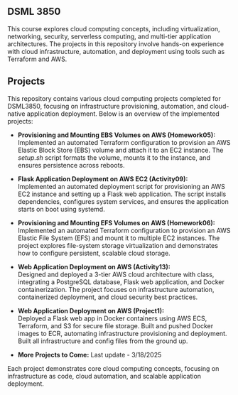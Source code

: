 ## **DSML 3850**

This course explores cloud computing concepts, including virtualization, networking, security, serverless computing, and multi-tier application architectures. The projects in this repository involve hands-on experience with cloud infrastructure, automation, and deployment using tools such as Terraform and AWS.

## **Projects**

This repository contains various cloud computing projects completed for DSML3850, focusing on infrastructure provisioning, automation, and cloud-native application deployment. Below is an overview of the implemented projects:

- **Provisioning and Mounting EBS Volumes on AWS (Homework05):**  
Implemented an automated Terraform configuration to provision an AWS Elastic Block Store (EBS) volume and attach it to an EC2 instance. The *setup.sh* script formats the volume, mounts it to the instance, and ensures persistence across reboots.

- **Flask Application Deployment on AWS EC2 (Activity09):**  
Implemented an automated deployment script for provisioning an AWS EC2 instance and setting up a Flask web application. The script installs dependencies, configures system services, and ensures the application starts on boot using systemd.

- **Provisioning and Mounting EFS Volumes on AWS (Homework06):**  
Implemented an automated Terraform configuration to provision an AWS Elastic File System (EFS) and mount it to multiple EC2 instances. The project explores file-system storage virtualization and demonstrates how to configure persistent, scalable cloud storage.

- **Web Application Deployment on AWS (Activity13):**  
Designed and deployed a 3-tier AWS cloud architecture with class, integrating a PostgreSQL database, Flask web application, and Docker containerization. The project focuses on infrastructure automation, containerized deployment, and cloud security best practices.

- **Web Application Deployment on AWS (Project1):**  
Deployed a Flask web app in Docker containers using AWS ECS, Terraform, and S3 for secure file storage. Built and pushed Docker images to ECR, automating infrastructure provisioning and deployment. Built all infrastructure and config files from the ground up.

- **More Projects to Come:**
Last update - 3/18/2025
  
Each project demonstrates core cloud computing concepts, focusing on infrastructure as code, cloud automation, and scalable application deployment.
